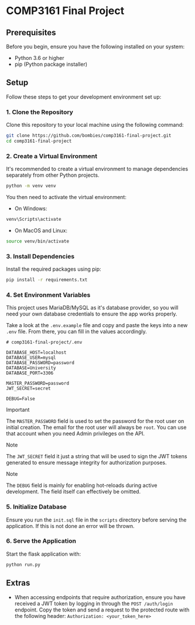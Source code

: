 # COMP3161 Final Project

## Prerequisites

Before you begin, ensure you have the following installed on your system:
- Python 3.6 or higher
- pip (Python package installer)

## Setup

Follow these steps to get your development environment set up:

### 1. Clone the Repository

Clone this repository to your local machine using the following command:

```bash
git clone https://github.com/bombies/comp3161-final-project.git
cd comp3161-final-project
```

### 2. Create a Virtual Environment

It's recommended to create a virtual environment to manage dependencies separately from other Python projects.

```bash
python -m venv venv
```

You then need to activate the virtual environment:

- On Windows:
```bash
venv\Scripts\activate
```

- On MacOS and Linux:
```bash
source venv/bin/activate
```

### 3. Install Dependencies

Install the required packages using pip:

```bash
pip install -r requirements.txt
```

### 4. Set Environment Variables

This project uses MariaDB/MySQL as it's database provider, so you will need your own database credentials to ensure the app works properly.

Take a look at the `.env.example` file and copy and paste the keys into a new `.env` file. From there, you can fill in the values accordingly.

```env
# comp3161-final-project/.env

DATABASE_HOST=localhost
DATABASE_USER=mysql
DATABASE_PASSWORD=password
DATABASE=University
DATABASE_PORT=3306

MASTER_PASSWORD=password
JWT_SECRET=secret

DEBUG=False
```

> [!IMPORTANT]
> The `MASTER_PASSWORD` field is used to set the password for the root user on initial creation. The email for the root user will always be `root`. You can use that account when you need Admin privileges on the API.

> [!NOTE]
> The `JWT_SECRET` field it just a string that will be used to sign the JWT tokens generated to ensure message integrity for authorization purposes.

> [!NOTE]
> The `DEBUG` field is mainly for enabling hot-reloads during active development. The field itself can effectively be omitted.

### 5. Initialize Database

Ensure you run the `init.sql` file in the `scripts` directory before serving the application. If this is not done an error will be thrown.

### 6. Serve the Application

Start the flask application with:

```bash
python run.py
```

## Extras

- When accessing endpoints that require authorization, ensure you have received a JWT token by logging in through the `POST /auth/login` endpoint. Copy the token and send a request to the protected route with the following header: `Authorization: <your_token_here>`